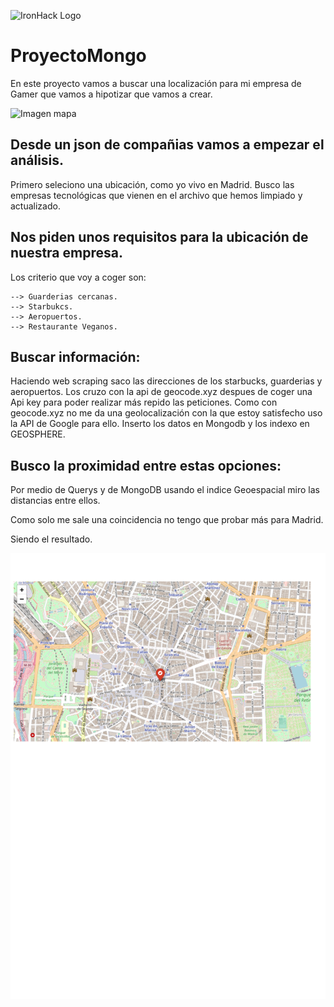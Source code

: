 ![IronHack Logo](https://s3-eu-west-1.amazonaws.com/ih-materials/uploads/upload_d5c5793015fec3be28a63c4fa3dd4d55.png)

# ProyectoMongo
En este proyecto vamos a buscar una localización para mi empresa de Gamer que vamos a hipotizar que vamos a crear.


![Imagen mapa](https://cdni.rt.com/actualidad/public_images/2015.01/original/54b519f272139e17538b45b0.jpg)


## Desde un json de compañias vamos a empezar el análisis.
Primero seleciono una ubicación, como yo vivo en Madrid. Busco las empresas tecnológicas que vienen en el archivo que hemos limpiado y actualizado.

## Nos piden unos requisitos para la ubicación de nuestra empresa.
Los criterio que voy a coger son:

    --> Guarderias cercanas.
    --> Starbukcs.    
    --> Aeropuertos.
    --> Restaurante Veganos.
## Buscar información:

Haciendo web scraping saco las direcciones de los starbucks, guarderias y aeropuertos.
Los cruzo con la api de geocode.xyz despues de coger una Api key para poder realizar más repido las peticiones.
Como con geocode.xyz no me da una geolocalización con la que estoy satisfecho uso la API de Google para ello.
Inserto los datos en Mongodb y los indexo en GEOSPHERE.

## Busco la proximidad entre estas opciones:
Por medio de Querys y de MongoDB usando el indice Geoespacial miro las distancias entre ellos.

Como solo me sale una coincidencia no tengo que probar más para Madrid.

Siendo el resultado.

<img src="/Input/imagenes/imagenMapaFolium.png" width="700">


